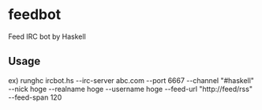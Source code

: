 feedbot
=======

Feed IRC bot by Haskell

Usage
----

ex) runghc ircbot.hs --irc-server abc.com --port 6667 --channel "#haskell" --nick hoge --realname hoge --username hoge --feed-url "http://feed/rss" --feed-span 120

